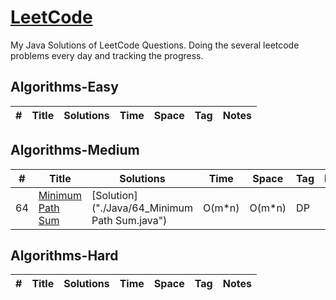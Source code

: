 # [LeetCode](https://leetcode.com/problemset/algorithms/)
My Java Solutions of LeetCode Questions.
Doing the several leetcode problems every day and tracking the progress.

## Algorithms-Easy
|  #  |      Title     |   Solutions   | Time          | Space         | Tag          | Notes
|-----|----------------|---------------|---------------|---------------|--------------|-----
## Algorithms-Medium
|  #  |      Title     |   Solutions   | Time          | Space         | Tag          | Notes
|-----|----------------|---------------|---------------|---------------|--------------|-----
|64|[Minimum Path Sum](https://leetcode.com/problems/minimum-path-sum/) | [Solution]("./Java/64_Minimum Path Sum.java") | O(m*n)|O(m*n)| DP
## Algorithms-Hard
|  #  |      Title     |   Solutions   | Time          | Space         | Tag          | Notes
|-----|----------------|---------------|---------------|---------------|--------------|-----
